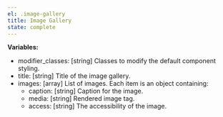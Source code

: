 ```yaml
---
el: .image-gallery
title: Image Gallery
state: complete
---
```


__Variables:__
* modifier_classes: [string] Classes to modify the default component styling.
* title: [string] Title of the image gallery.
* images: [array] List of images. Each item is an object containing:
  * caption: [string] Caption for the image.
  * media: [string] Rendered image tag.
  * access: [string] The accessibility of the image.
